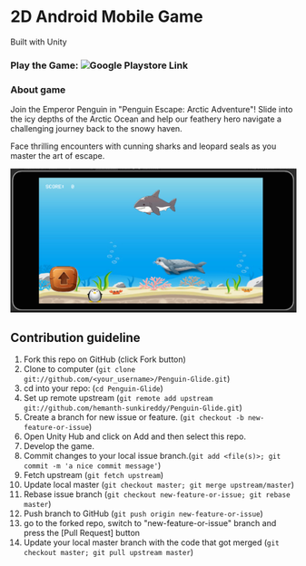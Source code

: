 # 2D Android Mobile Game
Built with Unity
### Play the Game: ![Google Playstore Link](https://play.google.com/store/apps/details?id=com.defaultcompany.catchfish)

### About game
Join the Emperor Penguin in "Penguin Escape: Arctic Adventure"! 
Slide into the icy depths of the Arctic Ocean and 
help our feathery hero navigate a challenging journey back to the snowy haven.

Face thrilling encounters with cunning sharks and leopard seals as you master the art of escape.

![Game](fastlane/metadata/android/en-IN/images/phoneScreenshots/1_en-IN.png)

## Contribution guideline
1.  Fork this repo on GitHub (click Fork button)
1.  Clone to computer (`git clone git://github.com/<your_username>/Penguin-Glide.git`)
1.  cd into your repo: (`cd Penguin-Glide`)
1.  Set up remote upstream (`git remote add upstream git://github.com/hemanth-sunkireddy/Penguin-Glide.git`)
1.  Create a branch for new issue or feature. (`git checkout -b new-feature-or-issue`)
1.  Open Unity Hub and click on Add and then select this repo.
1.  Develop the game. 
1.  Commit changes to your local issue branch.(`git add <file(s)>; git commit -m 'a nice commit message'`)
1.  Fetch upstream (`git fetch upstream`)
1.  Update local master (`git checkout master; git merge upstream/master`)
1.  Rebase issue branch (`git checkout new-feature-or-issue; git rebase master`)
1.  Push branch to GitHub (`git push origin new-feature-or-issue`)
1.  go to the forked repo, switch to "new-feature-or-issue" branch and press the [Pull Request] button
1.  Update your local master branch with the code that got merged (`git checkout master; git pull upstream master`)




